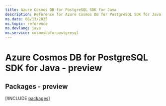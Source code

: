 ```yaml
---
title: Azure Cosmos DB for PostgreSQL SDK for Java
description: Reference for Azure Cosmos DB for PostgreSQL SDK for Java
ms.date: 08/13/2025
ms.topic: reference
ms.devlang: java
ms.service: cosmosdbforpostgresql
---
```

# Azure Cosmos DB for PostgreSQL SDK for Java - preview
## Packages - preview
[!INCLUDE [packages](cosmos-db-for-postgresql-index.md)]